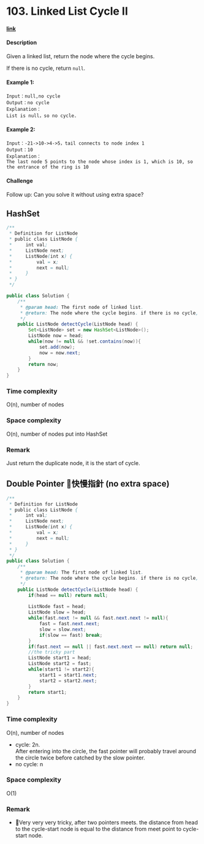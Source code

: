 # 103. Linked List Cycle II

#### [link](https://www.lintcode.com/problem/linked-list-cycle-ii/)

#### Description
Given a linked list, return the node where the cycle begins.

If there is no cycle, return `null`.

#### Example 1:
```
Input：null,no cycle
Output：no cycle
Explanation：
List is null，so no cycle.
```
#### Example 2:
```
Input：-21->10->4->5，tail connects to node index 1
Output：10
Explanation：
The last node 5 points to the node whose index is 1, which is 10, so the entrance of the ring is 10
```

#### Challenge
Follow up:
Can you solve it without using extra space?

## HashSet
```java
/**
 * Definition for ListNode
 * public class ListNode {
 *     int val;
 *     ListNode next;
 *     ListNode(int x) {
 *         val = x;
 *         next = null;
 *     }
 * }
 */

public class Solution {
    /**
     * @param head: The first node of linked list.
     * @return: The node where the cycle begins. if there is no cycle, return null
     */
    public ListNode detectCycle(ListNode head) {
        Set<ListNode> set = new HashSet<ListNode>();
        ListNode now = head;
        while(now != null && !set.contains(now)){
            set.add(now);
            now = now.next;
        }
        return now;
    }
}
```
### Time complexity
O(n), number of nodes
### Space complexity
O(n), number of nodes put into HashSet
### Remark
Just return the duplicate node, it is the start of cycle.

## Double Pointer 快慢指針 (no extra space)
```java
/**
 * Definition for ListNode
 * public class ListNode {
 *     int val;
 *     ListNode next;
 *     ListNode(int x) {
 *         val = x;
 *         next = null;
 *     }
 * }
 */
public class Solution {
    /**
     * @param head: The first node of linked list.
     * @return: The node where the cycle begins. if there is no cycle, return null
     */
    public ListNode detectCycle(ListNode head) {
        if(head == null) return null;
        
        ListNode fast = head;
        ListNode slow = head;
        while(fast.next != null && fast.next.next != null){
            fast = fast.next.next;
            slow = slow.next;
            if(slow == fast) break;
        }
        if(fast.next == null || fast.next.next == null) return null;
        //the tricky part
        ListNode start1 = head;
        ListNode start2 = fast;
        while(start1 != start2){
            start1 = start1.next;
            start2 = start2.next;
        }
        return start1;
    }
}
```
### Time complexity
O(n), number of nodes
* cycle: 2n.\
After entering into the circle, the fast pointer will probably travel around the circle twice before catched by the slow pointer.
* no cycle: n
### Space complexity
O(1)

### Remark
* Very very very tricky, after two pointers meets. the distance from head to the cycle-start node is equal to the distance from meet point to cycle-start node.